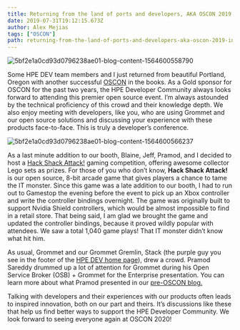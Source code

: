 ```yaml
---
title: Returning from the land of ports and developers, AKA OSCON 2019 in Portland!
date: 2019-07-31T19:12:15.673Z
author: Alex Mejias 
tags: ["OSCON"]
path: returning-from-the-land-of-ports-and-developers-aka-oscon-2019-in-portla
---
```

![5bf2e1a0cd93d0796238ae01-blog-content-1564600558790](https://hpe-developer-portal.s3.amazonaws.com/uploads/media/2019/5/picture1-1564600558780.png)

Some HPE DEV team members and I just returned from beautiful Portland, Oregon with another successful [OSCON](https://conferences.oreilly.com/oscon/oscon-or) in the books. As a Gold sponsor for OSCON for the past two years, the HPE Developer Community always looks forward to attending this premier open source event. I’m always astounded by the technical proficiency of this crowd and their knowledge depth. We also enjoy meeting with developers, like you, who are using Grommet and our open source solutions and discussing your experience with these products face-to-face. This is truly a developer’s conference.

![5bf2e1a0cd93d0796238ae01-blog-content-1564600566237](https://hpe-developer-portal.s3.amazonaws.com/uploads/media/2019/5/picture2-1564600566235.png)

As a last minute addition to our booth, Blaine, Jeff, Pramod, and I decided to host a [Hack Shack Attack!](https://github.com/HewlettPackard/hpe-hack-shack-attack) gaming competition, offering awesome collector Lego sets as prizes. For those of you who don’t know, __Hack Shack Attack!__ is our open source, 8-bit arcade game that gives players a chance to tame the IT monster. Since this game was a late addition to our booth, I had to run out to Gamestop the evening before the event to pick up an Xbox controller and write the controller bindings overnight. The game was originally built to support Nvidia Shield controllers, which would be almost impossible to find in a retail store. That being said, I am glad we brought the game and updated the controller bindings, because it proved wildly popular with attendees. We saw a total 1,040 game plays! That IT monster didn’t know what hit him. 

As usual, Grommet and our Grommet Gremlin, Stack (the purple guy you see in the footer of the [HPE DEV home page](https://developer.hpe.com/)), drew a crowd. Pramod Sareddy drummed up a lot of attention for Grommet during his Open Service Broker (OSB) + Grommet for the Enterprise presentation. You can learn more about what Pramod presented in our [pre-OSCON blog.](https://developer.hpe.com/blog/solving-enterprise-devops-and-front-end-challenges-with-open-source-at-o)

Talking with developers and their experiences with our products often leads to inspired innovation, both on our part and theirs. It’s discussions like these that help us find better ways to support the HPE Developer Community. We look forward to seeing everyone again at OSCON 2020!
